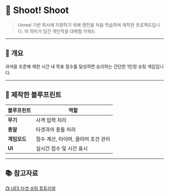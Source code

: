 # 🎯 Shoot! Shoot  
> Unreal 기반 회사에 지원하기 위해 엔진을 처음 학습하며 제작한 프로젝트입니다. 이 의미가 담긴 개인작을 대체할 키워드 

---

## 📌 개요  
과녁을 조준해 제한 시간 내 목표 점수를 달성하면 승리하는 간단한 1인칭 슈팅 게임입니다.

---

## 🧩 제작한 블루프린트

| 블루프린트 | 역할 |
|------------|------|
| **무기** | 사격 입력 처리 |
| **총알** | 타겟과의 충돌 처리 |
| **게임모드** | 점수 계산, 타이머, 클리어 조건 관리 |
| **UI** | 실시간 점수 및 시간 표시 |

---

## 📚 참고자료  
[📺 UE5 타겟 슈팅 튜토리얼](https://www.youtube.com/watch?v=1XjgLKrb4_M&t=9102s)
